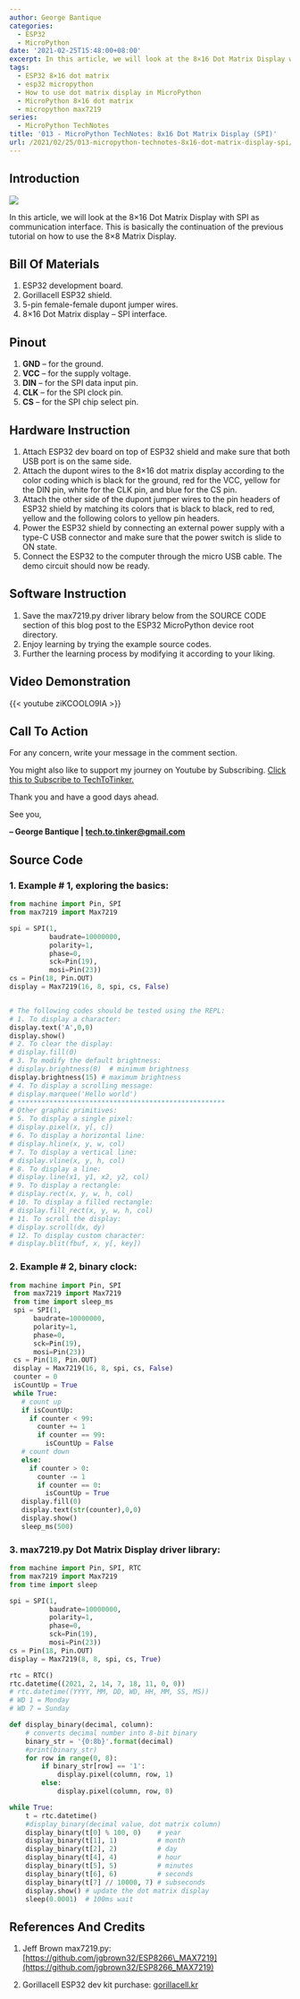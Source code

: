 ```yaml
---
author: George Bantique
categories:
  - ESP32
  - MicroPython
date: '2021-02-25T15:48:00+08:00'
excerpt: In this article, we will look at the 8×16 Dot Matrix Display with SPI as communication interface. This is basically the continuation of the previous tutorial on how to use the 8×8 Matrix Display.
tags:
  - ESP32 8×16 dot matrix
  - esp32 micropython
  - How to use dot matrix display in MicroPython
  - MicroPython 8×16 dot matrix
  - micropython max7219
series:
  - MicroPython TechNotes
title: '013 - MicroPython TechNotes: 8x16 Dot Matrix Display (SPI)'
url: /2021/02/25/013-micropython-technotes-8x16-dot-matrix-display-spi/
---
```


## **Introduction**

![](/images/013-technotes-8x16-dot-matrix-spi.png)

In this article, we will look at the 8×16 Dot Matrix Display with SPI as communication interface. This is basically the continuation of the previous tutorial on how to use the 8×8 Matrix Display.

## **Bill Of Materials**

1. ESP32 development board.
2. Gorillacell ESP32 shield.
3. 5-pin female-female dupont jumper wires.
4. 8×16 Dot Matrix display – SPI interface.

## **Pinout**

1. **GND** – for the ground.
2. **VCC** – for the supply voltage.
3. **DIN** – for the SPI data input pin.
4. **CLK** – for the SPI clock pin.
5. **CS** – for the SPI chip select pin.

## **Hardware Instruction**

1. Attach ESP32 dev board on top of ESP32 shield and make sure that both USB port is on the same side.
2. Attach the dupont wires to the 8×16 dot matrix display according to the color coding which is black for the ground, red for the VCC, yellow for the DIN pin, white for the CLK pin, and blue for the CS pin.
3. Attach the other side of the dupont jumper wires to the pin headers of ESP32 shield by matching its colors that is black to black, red to red, yellow and the following colors to yellow pin headers.
4. Power the ESP32 shield by connecting an external power supply with a type-C USB connector and make sure that the power switch is slide to ON state.
5. Connect the ESP32 to the computer through the micro USB cable. The demo circuit should now be ready.

## **Software Instruction**

1. Save the max7219.py driver library below from the SOURCE CODE section of this blog post to the ESP32 MicroPython device root directory.
2. Enjoy learning by trying the example source codes.
3. Further the learning process by modifying it according to your liking.

## **Video Demonstration**

{{< youtube ziKCOOLO9IA >}}

## **Call To Action**

For any concern, write your message in the comment section.

You might also like to support my journey on Youtube by Subscribing. [Click this to Subscribe to TechToTinker.](https://www.youtube.com/c/TechToTinker?sub_confirmation=1)

Thank you and have a good days ahead.

See you,

**– George Bantique | tech.to.tinker@gmail.com**

## **Source Code**

### 1. Example # 1, exploring the basics:

```py { lineNos="true" wrap="true" }
from machine import Pin, SPI
from max7219 import Max7219

spi = SPI(1,
          baudrate=10000000,
          polarity=1,
          phase=0,
          sck=Pin(19),
          mosi=Pin(23))
cs = Pin(18, Pin.OUT)
display = Max7219(16, 8, spi, cs, False)


# The following codes should be tested using the REPL:
# 1. To display a character:
display.text('A',0,0)
display.show()
# 2. To clear the display:
# display.fill(0)
# 3. To modify the default brightness:
# display.brightness(0)  # minimum brightness
display.brightness(15) # maximum brightness
# 4. To display a scrolling message:
# display.marquee('Hello world')
# ****************************************************
# Other graphic primitives:
# 5. To display a single pixel:
# display.pixel(x, y[, c])
# 6. To display a horizontal line:
# display.hline(x, y, w, col)
# 7. To display a vertical line:
# display.vline(x, y, h, col)
# 8. To display a line:
# display.line(x1, y1, x2, y2, col)
# 9. To display a rectangle:
# display.rect(x, y, w, h, col)
# 10. To display a filled rectangle:
# display.fill_rect(x, y, w, h, col)
# 11. To scroll the display:
# display.scroll(dx, dy)
# 12. To display custom character:
# display.blit(fbuf, x, y[, key])

```

### 2. Example # 2, binary clock:

```py { lineNos="true" wrap="true" }
from machine import Pin, SPI  
 from max7219 import Max7219  
 from time import sleep_ms  
 spi = SPI(1,  
      baudrate=10000000,  
      polarity=1,  
      phase=0,  
      sck=Pin(19),  
      mosi=Pin(23))  
 cs = Pin(18, Pin.OUT)  
 display = Max7219(16, 8, spi, cs, False)  
 counter = 0  
 isCountUp = True  
 while True:  
   # count up  
   if isCountUp:  
     if counter < 99:  
       counter += 1  
       if counter == 99:  
         isCountUp = False  
   # count down  
   else:  
     if counter > 0:  
       counter -= 1  
       if counter == 0:  
         isCountUp = True  
   display.fill(0)  
   display.text(str(counter),0,0)  
   display.show()  
   sleep_ms(500)  

```

### 3. max7219.py Dot Matrix Display driver library:

```py { lineNos="true" wrap="true" }
from machine import Pin, SPI, RTC
from max7219 import Max7219
from time import sleep

spi = SPI(1,
          baudrate=10000000,
          polarity=1,
          phase=0,
          sck=Pin(19),
          mosi=Pin(23))
cs = Pin(18, Pin.OUT)
display = Max7219(8, 8, spi, cs, True)

rtc = RTC() 
rtc.datetime((2021, 2, 14, 7, 18, 11, 0, 0)) 
# rtc.datetime((YYYY, MM, DD, WD, HH, MM, SS, MS)) 
# WD 1 = Monday 
# WD 7 = Sunday

def display_binary(decimal, column):
    # converts decimal number into 8-bit binary
    binary_str = '{0:8b}'.format(decimal)
    #print(binary_str)
    for row in range(0, 8):
        if binary_str[row] == '1':
            display.pixel(column, row, 1)
        else:
            display.pixel(column, row, 0)

while True:
    t = rtc.datetime()
    #display_binary(decimal value, dot matrix column)
    display_binary(t[0] % 100, 0)    # year
    display_binary(t[1], 1)          # month
    display_binary(t[2], 2)          # day
    display_binary(t[4], 4)          # hour
    display_binary(t[5], 5)          # minutes
    display_binary(t[6], 6)          # seconds
    display_binary(t[7] // 10000, 7) # subseconds
    display.show() # update the dot matrix display
    sleep(0.0001)  # 100ms wait

```

## **References And Credits**

1. Jeff Brown max7219.py:
[https://github.com/jgbrown32/ESP8266\_MAX7219](https://github.com/jgbrown32/ESP8266_MAX7219)

2. Gorillacell ESP32 dev kit purchase:
[gorillacell.kr](http://gorillacell.kr/)

